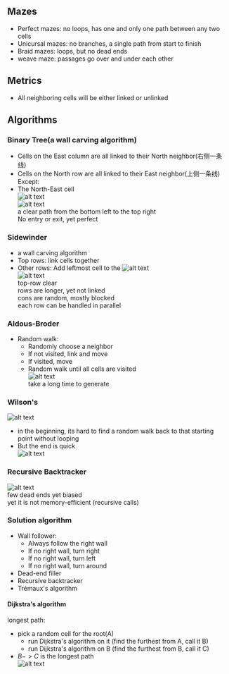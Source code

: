 ## Mazes  
* Perfect mazes: no loops, has one and only one path between any two cells    
* Unicursal mazes: no branches, a single path from start to finish  
* Braid mazes: loops, but no dead ends  
* weave maze: passages go over and under each other  
## Metrics  
* All neighboring cells will be either linked or unlinked  
## Algorithms  
### Binary Tree(a wall carving algorithm)
* Cells on the East column are all linked to their North neighbor(右侧一条线)  
* Cells on the North row are all linked to their East neighbor(上侧一条线)  
Except:   
* The North-East cell  
![alt text](image-4.png)  
![alt text](image-5.png)  
a clear path from the bottom left to the top right  
No entry or exit, yet perfect   
### Sidewinder  
* a wall carving algorithm  
* Top rows: link cells together  
* Other rows: Add leftmost cell to the 
![alt text](image-6.png)  
![alt text](image-7.png)  
top-row clear  
rows are longer, yet not linked  
cons are random, mostly blocked  
each row can be handled in parallel  
### Aldous-Broder  
* Random walk:  
    * Randomly choose a neighbor  
    * If not visited, link and move  
    * If visited, move
    * Random walk until all cells are visited   
![alt text](image-8.png)  
take a long time to generate  
### Wilson's  
![alt text](image-9.png)  
* in the beginning, its hard to find a random walk back to that starting point without looping  
* But the end is quick   
![alt text](image-10.png) 
### Recursive Backtracker  
![alt text](image-11.png)  
few dead ends yet biased  
yet it is not memory-efficient (recursive calls)  
### Solution algorithm  
 * Wall follower:  
    * Always follow the right wall  
    * If no right wall, turn right  
    * If no right wall, turn left  
    * If no right wall, turn around  
* Dead-end filler  
* Recursive backtracker  
* Trémaux's algorithm  
#### Dijkstra's algorithm  
longest path:  
* pick a random cell for the root(A)   
   * run Dijkstra's algorithm on it (find the furthest from A, call it B)  
   * run Dijkstra's algorithm on B (find the furthest from B, call it C)    
* $B->C$ is the longest path    
![alt text](image-12.png)  






